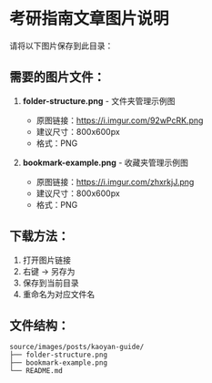 # 考研指南文章图片说明

请将以下图片保存到此目录：

## 需要的图片文件：

1. **folder-structure.png** - 文件夹管理示例图
   - 原图链接：https://i.imgur.com/92wPcRK.png
   - 建议尺寸：800x600px
   - 格式：PNG

2. **bookmark-example.png** - 收藏夹管理示例图
   - 原图链接：https://i.imgur.com/zhxrkjJ.png
   - 建议尺寸：800x600px
   - 格式：PNG

## 下载方法：

1. 打开图片链接
2. 右键 → 另存为
3. 保存到当前目录
4. 重命名为对应文件名

## 文件结构：
```
source/images/posts/kaoyan-guide/
├── folder-structure.png
├── bookmark-example.png
└── README.md
```
